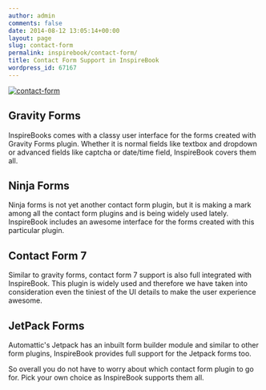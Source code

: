 ```yaml
---
author: admin
comments: false
date: 2014-08-12 13:05:14+00:00
layout: page
slug: contact-form
permalink: inspirebook/contact-form/
title: Contact Form Support in InspireBook
wordpress_id: 67167
---
```


[![contact-form](https://rtcamp.com/wp-content/uploads/2014/02/contact-form.png)](https://rtcamp.com/wp-content/uploads/2014/02/contact-form.png)


## Gravity Forms


InspireBooks comes with a classy user interface for the forms created with Gravity Forms plugin. Whether it is normal fields like textbox and dropdown or advanced fields like captcha or date/time field, InspireBook covers them all.


## Ninja Forms


Ninja forms is not yet another contact form plugin, but it is making a mark among all the contact form plugins and is being widely used lately. InspireBook includes an awesome interface for the forms created with this particular plugin.


## Contact Form 7


Similar to gravity forms, contact form 7 support is also full integrated with InspireBook. This plugin is widely used and therefore we have taken into consideration even the tiniest of the UI details to make the user experience awesome.


## JetPack Forms


Automattic's Jetpack has an inbuilt form builder module and similar to other form plugins, InspireBook provides full support for the Jetpack forms too.

So overall you do not have to worry about which contact form plugin to go for. Pick your own choice as InspireBook supports them all.
